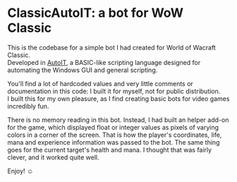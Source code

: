 # ClassicAutoIT: a bot for WoW Classic

This is the codebase for a simple bot I had created for World of Wacraft Classic.  
Developed in [AutoIT](https://www.autoitscript.com/site/), a BASIC-like scripting language designed for automating the Windows GUI and general scripting.

You'll find a lot of hardcoded values and very little comments or documentation in this code: I built it for myself, not for public distribution.  
I built this for my own pleasure, as I find creating basic bots for video games incredibly fun.

There is no memory reading in this bot. Instead, I had built an helper add-on for the game, which displayed float or integer values as pixels of varying colors in a corner of the screen. That is how the player's coordinates, life, mana and experience information was passed to the bot. The same thing goes for the current target's health and mana. I thought that was fairly clever, and it worked quite well.

Enjoy! ☺️
